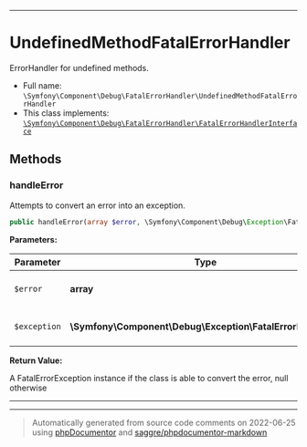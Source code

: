 ***

# UndefinedMethodFatalErrorHandler

ErrorHandler for undefined methods.



* Full name: `\Symfony\Component\Debug\FatalErrorHandler\UndefinedMethodFatalErrorHandler`
* This class implements:
[`\Symfony\Component\Debug\FatalErrorHandler\FatalErrorHandlerInterface`](./FatalErrorHandlerInterface.md)




## Methods


### handleError

Attempts to convert an error into an exception.

```php
public handleError(array $error, \Symfony\Component\Debug\Exception\FatalErrorException $exception): \Symfony\Component\Debug\Exception\FatalErrorException|null
```








**Parameters:**

| Parameter | Type | Description |
|-----------|------|-------------|
| `$error` | **array** | An array as returned by error_get_last() |
| `$exception` | **\Symfony\Component\Debug\Exception\FatalErrorException** | A FatalErrorException instance |


**Return Value:**

A FatalErrorException instance if the class is able to convert the error, null otherwise



***


***
> Automatically generated from source code comments on 2022-06-25 using [phpDocumentor](http://www.phpdoc.org/) and [saggre/phpdocumentor-markdown](https://github.com/Saggre/phpDocumentor-markdown)
